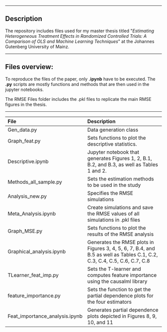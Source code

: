 -----------------------------------
Description
-----------------------------------
The repository includes files used for my master thesis titled "_Estimating Heterogeneous Treatment Effects in Randomized Controlled Trials: A Comparison of OLS and
Machine Learning Techniques_" at the Johannes Gutenberg University of Mainz.



--------------------------------------
Files overview:
-------------------------------------- 

To reproduce the files of the paper, only **.ipynb** have to be executed. The **.py** scripts are mostly functions and methods that are then used in the jupyter notebooks.

The RMSE Files folder includes the .pkl files to replicate the main RMSE figures in the thesis. 

--------------------------------------
| File | Description |
| :---- | :-------- |
|Gen_data.py | Data generation class |
|Graph_feat.py | Sets functions to plot the descriptive statistics.|
|Descriptive.ipynb | Jupyter notebook that generates Figures 1, 2, B.1, B.2, and B.3, as well as Tables 1 and 2.|
|Methods_all_sample.py |Sets the estimation methods to be used in the study|
|Analysis_new.py|Specifies the RMSE simulations|
|Meta_Analysis.ipynb|Create simulations and save the RMSE values of all simulations in .pkl files|
|Graph_MSE.py |Sets functions to plot the results of the RMSE analysis|
|Graphical_analysis.ipynb|Generates the RMSE plots in Figures 3, 4, 5, 6, 7, B.4, and B.5 as well as Tables C.1, C.2, C.3, C.4, C.5, C.6, C.7, C.8|
|TLearner_feat_imp.py|Sets the T-learner and computes feature importance using the causalml library|
|feature_importance.py|Sets the function to get the partial dependence plots for the four estimators|
|Feat_importance_analysis.ipynb|Generates partial dependence plots depicted in Figures 8, 9, 10, and 11|
